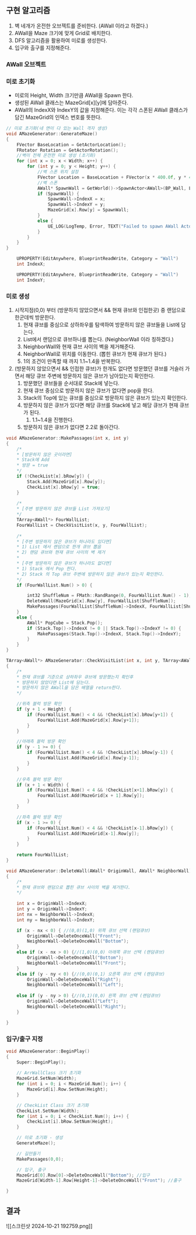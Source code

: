 ## 구현 알고리즘
1) 벽 네개가 온전한 오브젝트를 준비한다. (AWall 이라고 하겠다.)
2) AWall을 Maze 크기에 맞게 Grid로 배치한다.
3) DFS 알고리즘을 활용하여 미로를 생성한다.
4) 입구와 출구를 지정해준다.

### AWall 오브젝트


### 미로 초기화
- 미로의 Height, Width 크기만큼 AWall을 Spawn 한다.
- 생성된 AWall 클래스는 MazeGrid[x][y]에 담아준다.
- AWall의 IndexX와 IndexY의 값을 지정해준다. 이는 각각 스폰된 AWall 클래스가 담긴 MazeGrid의  인덱스 번호를 뜻한다. 
``` cpp unwrap:false title:MazeGenerator.cpp hl:14-15
// 미로 초기화(네 면이 다 있는 Wall 격자 생성)
void AMazeGenerator::GenerateMaze()
{ 
    FVector BaseLocation = GetActorLocation();
    FRotator Rotation = GetActorRotation();
    //벽이 전체 온전한 미로 생성 (초기화)
    for (int x = 0; x < Width; x++) {
        for (int y = 0; y < Height; y++) {
            //벽 스폰 위치 설정
            FVector Location = BaseLocation + FVector(x * 400.0f, y * 400.0f, 0.0f);
            //벽 스폰
            AWall* SpawnWall = GetWorld()->SpawnActor<AWall>(BP_Wall, Location, Rotation);
            if (SpawnWall) { 
                SpawnWall->IndexX = x;
                SpawnWall->IndexY = y;
                MazeGrid[x].Row[y] = SpawnWall; 
            }
            else {
                UE_LOG(LogTemp, Error, TEXT("Failed to spawn AWall Actor"));
            }
        }
    }
}
```

``` cpp title:Wall.cpp
	UPROPERTY(EditAnywhere, BlueprintReadWrite, Category = "Wall")
	int IndexX; 

	UPROPERTY(EditAnywhere, BlueprintReadWrite, Category = "Wall")
	int IndexY;
```

### 미로 생성
1. 시작지점(0,0) 부터 (방문하지 않았으면서 && 현재 큐브와 인접한곳) 중 랜덤으로 한군데씩 방문한다.
	1. 현재 큐브를 중심으로 상하좌우를 탐색하여 방문하지 않은 큐브들을 List에 담는다.
	2. List에서 랜덤으로 큐브하나를 뽑는다. (NeighborWall 이라 칭하겠다.)
	3. NeighborWall와 현재 큐브 사이의 벽을 제거해준다.
	4. NeighborWall로 위치를 이동한다. (뽑힌 큐브가 현재 큐브가 된다.)
	5. 1의 조건이 만족할 때 까지 1.1~1.4을 반복한다.
2. (방문하지 않았으면서 && 인접한 큐브)가 한개도 없다면 방문했던 큐브를 거슬러 가면서 해당 큐브 주변에 방문하지 않은 큐브가 남아있는지 확인한다.
	1. 방문했던 큐브들을 순서대로 Stack에 넣는다.
	2. 현재 큐브 중심으로 방문하지 않은 큐브가 없다면 pop을 한다.
	3. Stack의 Top에 있는 큐브를 중심으로 방문하지 않은 큐브가 있는지 확인한다.
	4. 방문하지 않은 큐브가 있다면 해당 큐브를 Stack에 넣고 해당 큐브가 현재 큐브가 된다. 
		1. 1.1~1.4을 진행한다.
	5. 방문하지 않은 큐브가 없다면 2.2로 돌아간다.
``` cpp unwrap:false title:MazeGenerator.cpp_MakePassages() hl:17,31,32,35,37
void AMazeGenerator::MakePassages(int x, int y)
{
    /*
    * [방문하지 않은 곳이라면] 
    * Stack에 Add   
    * 방문 = true
    */
    if (!CheckList[x].bRow[y]) {  
        Stack.Add(MazeGrid[x].Row[y]); 
        CheckList[x].bRow[y] = true;
    }
    
    /*
    * [주변 방문하지 않은 큐브들 List 가져오기]
    */
    TArray<AWall*> FourWallList;
    FourWallList = CheckVisitList(x, y, FourWallList); 
   
    /*
    * [주변 방문하지 않은 큐브가 하나라도 있다면]
    * 1) List 에서 랜덤으로 한개 큐브 뽑음
    * 2) 랜덤 큐브와 현재 큐브 사이의 벽 제거
    * 
    * [주변 방문하지 않은 큐브가 하나라도 없다면]
    * 1) Stack 에서 Pop 한다.
    * 2) Stack 의 Top 큐브 주변에 방문하지 않은 큐브가 있는지 확인한다.
    */
    if (FourWallList.Num() > 0) {

        int32 ShuffleNum = FMath::RandRange(0, FourWallList.Num() - 1);
        DeleteWall(MazeGrid[x].Row[y], FourWallList[ShuffleNum]);
        MakePassages(FourWallList[ShuffleNum]->IndexX, FourWallList[ShuffleNum]->IndexY);
    }
    else {
        AWall* PopCube = Stack.Pop();
        if (Stack.Top()->IndexX != 0 || Stack.Top()->IndexY != 0) {
            MakePassages(Stack.Top()->IndexX, Stack.Top()->IndexY);
        }
    }
}
```

``` cpp unwrap:false title:MazeGenerator.cpp_CheckVisitList()
TArray<AWall*> AMazeGenerator::CheckVisitList(int x, int y, TArray<AWall*> FourWallList)
{
	/*
	* 현재 큐브를 기준으로 상하좌우 큐브에 방문했는지 확인후
	* 방문하지 않았다면 List에 담는다.
	* 방문하지 않은 AWall을 담은 배열을 return한다.
	*/

    //위측 블럭 방문 확인 
    if (y + 1 < Height) {
        if (FourWallList.Num() < 4 && !CheckList[x].bRow[y+1]) { 
            FourWallList.Add(MazeGrid[x].Row[y+1]);
        }
    }

    //아래측 블럭 방문 확인 
    if (y - 1 >= 0) {
        if (FourWallList.Num() < 4 && !CheckList[x].bRow[y-1]) { 
            FourWallList.Add(MazeGrid[x].Row[y-1]);
        }
    }

    //우측 블럭 방문 확인 
    if (x + 1 < Width) {
        if (FourWallList.Num() < 4 && !CheckList[x+1].bRow[y]) { 
            FourWallList.Add(MazeGrid[x + 1].Row[y]);
        }
    }

    //좌측 블럭 방문 확인 
    if (x - 1 >= 0) {
        if (FourWallList.Num() < 4 && !CheckList[x-1].bRow[y]) {
            FourWallList.Add(MazeGrid[x-1].Row[y]);
        }
    }

    return FourWallList;
}
```

``` cpp unwrap:false title:MazeGenerator.cpp_DeleteWall()
void AMazeGenerator::DeleteWall(AWall* OriginWall, AWall* NeighborWall) 
{
	/*
	* 현재 큐브와 랜덤으로 뽑힌 큐브 사이의 벽을 제거한다.
	*/
	
    int x = OriginWall->IndexX; 
    int y = OriginWall->IndexY;
    int nx = NeighborWall->IndexX;
    int ny = NeighborWall->IndexY;

    if (x - nx < 0) { //(0,0)(1,0) 위쪽 큐브 선택 (랜덤큐브)
        OriginWall->DeleteOnceWall("Front"); 
        NeighborWall->DeleteOnceWall("Bottom");
    }
    else if (x - nx > 0) {//(1,0)(0,0) 아래쪽 큐브 선택 (랜덤큐브)
        OriginWall->DeleteOnceWall("Bottom"); 
        NeighborWall->DeleteOnceWall("Front"); 
    }
    else if (y - ny < 0) {//(0,0)(0,1) 오른쪽 큐브 선택 (랜덤큐브)
        OriginWall->DeleteOnceWall("Right"); 
        NeighborWall->DeleteOnceWall("Left"); 
        
    else if (y - ny > 0) {//(0,1)(0,0) 왼쪽 큐브 선택 (랜덤큐브)
        OriginWall->DeleteOnceWall("Left"); 
        NeighborWall->DeleteOnceWall("Right"); 
    }

}
```

### 입구/출구 지정
``` cpp unwrap:false title:MazeGenerator.cpp_BeginPlay() hl:24-25
void AMazeGenerator::BeginPlay() 
{
	Super::BeginPlay();
	
    // ArrWallClass 크기 초기화
    MazeGrid.SetNum(Width);
    for (int i = 0; i < MazeGrid.Num(); i++) {
        MazeGrid[i].Row.SetNum(Height);
    }

    // CheckList Class 크기 초기화
    CheckList.SetNum(Width);
    for (int i = 0; i < CheckList.Num(); i++) {
        CheckList[i].bRow.SetNum(Height);
    }

    // 미로 초기화 - 생성
    GenerateMaze();

    // 길만들기
    MakePassages(0,0);

    // 입구, 출구
    MazeGrid[0].Row[0]->DeleteOnceWall("Bottom"); //입구
    MazeGrid[Width-1].Row[Height-1]->DeleteOnceWall("Front"); //출구

}
```

## 결과
![[스크린샷 2024-10-21 192759.png]]